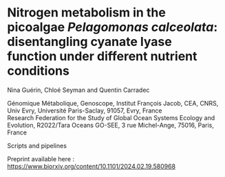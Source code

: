 # Nitrogen metabolism in the picoalgae *Pelagomonas calceolata*: disentangling cyanate lyase function under different nutrient conditions  

Nina Guérin, Chloé Seyman and Quentin Carradec

Génomique Métabolique, Genoscope, Institut François Jacob, CEA, CNRS, Univ Evry, Université Paris-Saclay, 91057, Evry, France  
Research Federation for the Study of Global Ocean Systems Ecology and Evolution, R2022/Tara Oceans GO-SEE, 3 rue Michel-Ange, 75016, Paris, France  

Scripts and pipelines 

Preprint available here : https://www.biorxiv.org/content/10.1101/2024.02.19.580968

